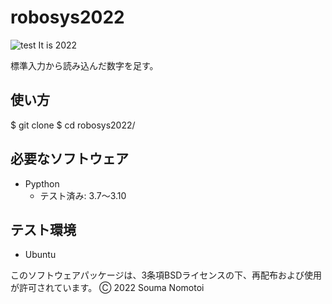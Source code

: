 # robosys2022
![test](https://github.com/motonono/robosys2022/actions/workflows/test.yml/badge.svg)
It is 2022

標準入力から読み込んだ数字を足す。

## 使い方
$ git clone
$ cd robosys2022/

## 必要なソフトウェア
* Pypthon
  * テスト済み: 3.7～3.10

## テスト環境
* Ubuntu 


このソフトウェアパッケージは、3条項BSDライセンスの下、再配布および使用が許可されています。
Ⓒ 2022 Souma Nomotoi
